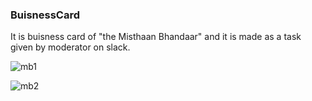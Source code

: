 ### BuisnessCard

It is buisness card of "the Misthaan Bhandaar" and it is made as a task given by moderator on slack.


![mb1](https://user-images.githubusercontent.com/25812257/38175953-fe55e6b6-3602-11e8-96f5-bf38f5d6380c.PNG)


![mb2](https://user-images.githubusercontent.com/25812257/38175952-f9fe38ca-3602-11e8-8683-d2a16a47a2e9.PNG)
